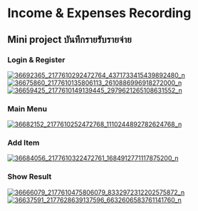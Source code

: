 # Income & Expenses Recording
## Mini project บันทึกรายรับรายจ่าย


### Login & Register
<a href="https://postimg.cc/image/mk2ea9smj/" target="_blank"><img src="https://s25.postimg.cc/mk2ea9smj/36692365_2177610292472764_4371733415439892480_n.png" alt="36692365_2177610292472764_4371733415439892480_n"/></a>           <a href="https://postimg.cc/image/ai70g4ytn/" target="_blank"><img src="https://s25.postimg.cc/ai70g4ytn/36675860_2177610135806113_2610886996918272000_n.png" alt="36675860_2177610135806113_2610886996918272000_n"/></a>           <a href="https://postimg.cc/image/whdf39v2j/" target="_blank"><img src="https://s25.postimg.cc/whdf39v2j/36659425_2177610149139445_2979621265108631552_n.png" alt="36659425_2177610149139445_2979621265108631552_n"/></a>


### Main Menu
<a href="https://postimg.cc/image/iaxo81rx7/" target="_blank"><img src="https://s25.postimg.cc/iaxo81rx7/36682152_2177610252472768_1110244892782624768_n.png" alt="36682152_2177610252472768_1110244892782624768_n"/></a>  


### Add Item
<a href="https://postimg.cc/image/v2buek9ez/" target="_blank"><img src="https://s25.postimg.cc/v2buek9ez/36684056_2177610322472761_1684912771117875200_n.png" alt="36684056_2177610322472761_1684912771117875200_n"/></a>                          



### Show Result
<a href="https://postimg.cc/image/ripworm4r/" target="_blank"><img src="https://s25.postimg.cc/ripworm4r/36666079_2177610475806079_8332972312202575872_n.png" alt="36666079_2177610475806079_8332972312202575872_n"/></a>     <a href="https://postimg.cc/image/4u0pp6x17/" target="_blank"><img src="https://s25.postimg.cc/4u0pp6x17/36637591_2177628639137596_6632606583761141760_n.png" alt="36637591_2177628639137596_6632606583761141760_n"/></a>





